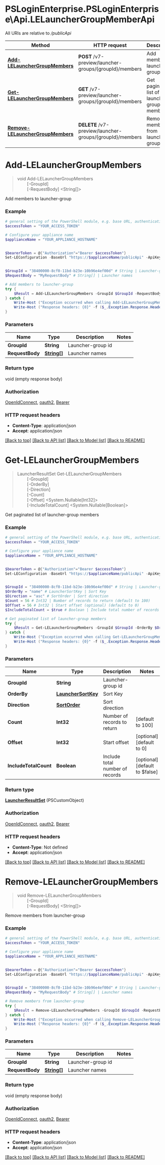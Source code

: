 # PSLoginEnterprise.PSLoginEnterprise\Api.LELauncherGroupMemberApi

All URIs are relative to */publicApi*

Method | HTTP request | Description
------------- | ------------- | -------------
[**Add-LELauncherGroupMembers**](LELauncherGroupMemberApi.md#Add-LELauncherGroupMembers) | **POST** /v7-preview/launcher-groups/{groupId}/members | Add members to launcher-group
[**Get-LELauncherGroupMembers**](LELauncherGroupMemberApi.md#Get-LELauncherGroupMembers) | **GET** /v7-preview/launcher-groups/{groupId}/members | Get paginated list of launcher-group members
[**Remove-LELauncherGroupMembers**](LELauncherGroupMemberApi.md#Remove-LELauncherGroupMembers) | **DELETE** /v7-preview/launcher-groups/{groupId}/members | Remove members from launcher-group


<a id="Add-LELauncherGroupMembers"></a>
# **Add-LELauncherGroupMembers**
> void Add-LELauncherGroupMembers<br>
> &nbsp;&nbsp;&nbsp;&nbsp;&nbsp;&nbsp;&nbsp;&nbsp;[-GroupId] <String><br>
> &nbsp;&nbsp;&nbsp;&nbsp;&nbsp;&nbsp;&nbsp;&nbsp;[-RequestBody] <String[]><br>

Add members to launcher-group

### Example
```powershell
# general setting of the PowerShell module, e.g. base URL, authentication, etc
$accessToken = "YOUR_ACCESS_TOKEN"

# Configure your appliance name
$applianceName = "YOUR_APPLIANCE_HOSTNAME"

 
$bearerToken = @{"Authorization"="Bearer $accessToken"}
Set-LEConfiguration -BaseUrl "https://$applianceName/publicApi" -ApiKey $bearerToken
 

$GroupId = "38400000-8cf0-11bd-b23e-10b96e4ef00d" # String | Launcher-group id
$RequestBody = "MyRequestBody" # String[] | Launcher names

# Add members to launcher-group
try {
    $Result = Add-LELauncherGroupMembers -GroupId $GroupId -RequestBody $RequestBody
} catch {
    Write-Host ("Exception occurred when calling Add-LELauncherGroupMembers: {0}" -f ($_.ErrorDetails | ConvertFrom-Json))
    Write-Host ("Response headers: {0}" -f ($_.Exception.Response.Headers | ConvertTo-Json))
}
```

### Parameters

Name | Type | Description  | Notes
------------- | ------------- | ------------- | -------------
 **GroupId** | **String**| Launcher-group id | 
 **RequestBody** | [**String[]**](String.md)| Launcher names | 

### Return type

void (empty response body)

### Authorization

[OpenIdConnect](../README.md#OpenIdConnect), [oauth2](../README.md#oauth2), [Bearer](../README.md#Bearer)

### HTTP request headers

 - **Content-Type**: application/json
 - **Accept**: application/json

[[Back to top]](#) [[Back to API list]](../README.md#documentation-for-api-endpoints) [[Back to Model list]](../README.md#documentation-for-models) [[Back to README]](../README.md)

<a id="Get-LELauncherGroupMembers"></a>
# **Get-LELauncherGroupMembers**
> LauncherResultSet Get-LELauncherGroupMembers<br>
> &nbsp;&nbsp;&nbsp;&nbsp;&nbsp;&nbsp;&nbsp;&nbsp;[-GroupId] <String><br>
> &nbsp;&nbsp;&nbsp;&nbsp;&nbsp;&nbsp;&nbsp;&nbsp;[-OrderBy] <PSCustomObject><br>
> &nbsp;&nbsp;&nbsp;&nbsp;&nbsp;&nbsp;&nbsp;&nbsp;[-Direction] <PSCustomObject><br>
> &nbsp;&nbsp;&nbsp;&nbsp;&nbsp;&nbsp;&nbsp;&nbsp;[-Count] <Int32><br>
> &nbsp;&nbsp;&nbsp;&nbsp;&nbsp;&nbsp;&nbsp;&nbsp;[-Offset] <System.Nullable[Int32]><br>
> &nbsp;&nbsp;&nbsp;&nbsp;&nbsp;&nbsp;&nbsp;&nbsp;[-IncludeTotalCount] <System.Nullable[Boolean]><br>

Get paginated list of launcher-group members

### Example
```powershell
# general setting of the PowerShell module, e.g. base URL, authentication, etc
$accessToken = "YOUR_ACCESS_TOKEN"

# Configure your appliance name
$applianceName = "YOUR_APPLIANCE_HOSTNAME"

 
$bearerToken = @{"Authorization"="Bearer $accessToken"}
Set-LEConfiguration -BaseUrl "https://$applianceName/publicApi" -ApiKey $bearerToken
 

$GroupId = "38400000-8cf0-11bd-b23e-10b96e4ef00d" # String | Launcher-group id
$OrderBy = "name" # LauncherSortKey | Sort Key
$Direction = "asc" # SortOrder | Sort direction
$Count = 56 # Int32 | Number of records to return (default to 100)
$Offset = 56 # Int32 | Start offset (optional) (default to 0)
$IncludeTotalCount = $true # Boolean | Include total number of records (optional) (default to $false)

# Get paginated list of launcher-group members
try {
    $Result = Get-LELauncherGroupMembers -GroupId $GroupId -OrderBy $OrderBy -Direction $Direction -Count $Count -Offset $Offset -IncludeTotalCount $IncludeTotalCount
} catch {
    Write-Host ("Exception occurred when calling Get-LELauncherGroupMembers: {0}" -f ($_.ErrorDetails | ConvertFrom-Json))
    Write-Host ("Response headers: {0}" -f ($_.Exception.Response.Headers | ConvertTo-Json))
}
```

### Parameters

Name | Type | Description  | Notes
------------- | ------------- | ------------- | -------------
 **GroupId** | **String**| Launcher-group id | 
 **OrderBy** | [**LauncherSortKey**](LauncherSortKey.md)| Sort Key | 
 **Direction** | [**SortOrder**](SortOrder.md)| Sort direction | 
 **Count** | **Int32**| Number of records to return | [default to 100]
 **Offset** | **Int32**| Start offset | [optional] [default to 0]
 **IncludeTotalCount** | **Boolean**| Include total number of records | [optional] [default to $false]

### Return type

[**LauncherResultSet**](LauncherResultSet.md) (PSCustomObject)

### Authorization

[OpenIdConnect](../README.md#OpenIdConnect), [oauth2](../README.md#oauth2), [Bearer](../README.md#Bearer)

### HTTP request headers

 - **Content-Type**: Not defined
 - **Accept**: application/json

[[Back to top]](#) [[Back to API list]](../README.md#documentation-for-api-endpoints) [[Back to Model list]](../README.md#documentation-for-models) [[Back to README]](../README.md)

<a id="Remove-LELauncherGroupMembers"></a>
# **Remove-LELauncherGroupMembers**
> void Remove-LELauncherGroupMembers<br>
> &nbsp;&nbsp;&nbsp;&nbsp;&nbsp;&nbsp;&nbsp;&nbsp;[-GroupId] <String><br>
> &nbsp;&nbsp;&nbsp;&nbsp;&nbsp;&nbsp;&nbsp;&nbsp;[-RequestBody] <String[]><br>

Remove members from launcher-group

### Example
```powershell
# general setting of the PowerShell module, e.g. base URL, authentication, etc
$accessToken = "YOUR_ACCESS_TOKEN"

# Configure your appliance name
$applianceName = "YOUR_APPLIANCE_HOSTNAME"

 
$bearerToken = @{"Authorization"="Bearer $accessToken"}
Set-LEConfiguration -BaseUrl "https://$applianceName/publicApi" -ApiKey $bearerToken
 

$GroupId = "38400000-8cf0-11bd-b23e-10b96e4ef00d" # String | Launcher-group id
$RequestBody = "MyRequestBody" # String[] | Launcher names

# Remove members from launcher-group
try {
    $Result = Remove-LELauncherGroupMembers -GroupId $GroupId -RequestBody $RequestBody
} catch {
    Write-Host ("Exception occurred when calling Remove-LELauncherGroupMembers: {0}" -f ($_.ErrorDetails | ConvertFrom-Json))
    Write-Host ("Response headers: {0}" -f ($_.Exception.Response.Headers | ConvertTo-Json))
}
```

### Parameters

Name | Type | Description  | Notes
------------- | ------------- | ------------- | -------------
 **GroupId** | **String**| Launcher-group id | 
 **RequestBody** | [**String[]**](String.md)| Launcher names | 

### Return type

void (empty response body)

### Authorization

[OpenIdConnect](../README.md#OpenIdConnect), [oauth2](../README.md#oauth2), [Bearer](../README.md#Bearer)

### HTTP request headers

 - **Content-Type**: application/json
 - **Accept**: application/json

[[Back to top]](#) [[Back to API list]](../README.md#documentation-for-api-endpoints) [[Back to Model list]](../README.md#documentation-for-models) [[Back to README]](../README.md)

